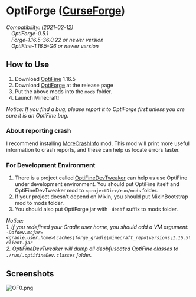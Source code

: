 # OptiForge ([CurseForge](https://www.curseforge.com/minecraft/mc-mods/optiforge))

*Compatibility: (2021-02-12)*  
&emsp;*OptiForge-0.5.1*  
&emsp;*Forge-1.16.5-36.0.22 or newer version*  
&emsp;*OptiFine-1.16.5-G6 or newer version*  

## How to Use

1. Download [OptiFine](https://www.optifine.net/downloads) 1.16.5
2. Download [OptiForge](https://github.com/ZekerZhayard/OptiForge/releases) at the release page
3. Put the above mods into the `mods` folder.
4. Launch Minecraft!

*Notice: If you find a bug, please report it to OptiForge first unless you are sure it is an OptiFine bug.*

### About reporting crash
I recommend installing [MoreCrashInfo](https://github.com/xfl03/MoreCrashInfo/releases) mod. This mod will print more useful information to crash reports, and these can help us locate errors faster.

### For Development Environment

1. There is a project called [OptiFineDevTweaker](https://github.com/OpenCubicChunks/OptiFineDevTweaker) can help us use OptiFine under development environment. You should put OptiFine itself and OptiFineDevTweaker mod to `<projectDir>/run/mods` folder.
2. If your project doesn't depend on Mixin, you should put MixinBootstrap mod to mods folder.
3. You should also put OptiForge jar with `-deobf` suffix to mods folder.

*Notice:*  
*1. If you redefined your Gradle user home, you should add a VM argument:*  
*`-Dofdev.mcjar=<gradle.user.home>\caches\forge_gradle\minecraft_repo\versions\1.16.5\client.jar`*  
*2. OptiFineDevTweaker will dump all deobfuscated OptiFine classes to `./run/.optifineDev.classes` folder.*

## Screenshots
![OF0.png](https://i.loli.net/2020/03/31/IBfv1ShQt7wVY2u.png)
